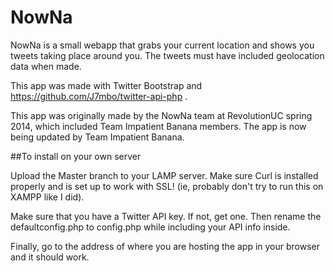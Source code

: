 NowNa
==============
NowNa is a small webapp that grabs your current location and shows you tweets taking place around you. The tweets must have included geolocation data when made.

This app was made with Twitter Bootstrap and https://github.com/J7mbo/twitter-api-php .

This app was originally made by the NowNa team at RevolutionUC spring 2014, which included Team Impatient Banana members. The app is now being updated by Team Impatient Banana.

##To install on your own server

Upload the Master branch to your LAMP server. Make sure Curl is installed properly and is set up to work with SSL! (ie, probably don't try to run this on XAMPP like I did).

Make sure that you have a Twitter API key. If not, get one. Then rename the defaultconfig.php to config.php while including your API info inside.

Finally, go to the address of where you are hosting the app in your browser and it should work.
